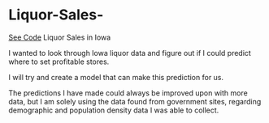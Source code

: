 # Liquor-Sales-
[See Code](https://github.com/scottokinawa/Liquor-Sales-/blob/master/Iowa%20Liquor%20Sales%20.ipynb)
Liquor Sales in Iowa 

I wanted to look through Iowa liquor data and figure out if I could predict where to set profitable stores. 

I will try and create a model that can make this prediction for us.

The predictions I have made could always be improved upon with more data, but I am solely using the data found from government sites, 
regarding demographic and population density data I was able to collect. 

